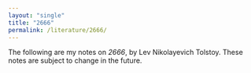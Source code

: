 ```yaml
---
layout: "single"
title: "2666"
permalink: /literature/2666/
---
```


The following are my notes on *2666*, by Lev Nikolayevich Tolstoy. These notes are subject to change in the future. 